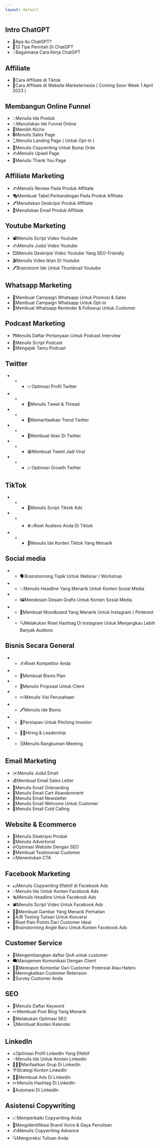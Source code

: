 ```yaml
---
layout: default
---
```


## Intro ChatGPT

- 🤔Apa itu ChatGPT?
- 🤖13 Tipe Perintah Di ChatGPT
- 💡Bagaimana Cara Kerja ChatGPT

## Affiliate
- 🛒Cara Affiliate di Tiktok
- 🚧Cara Affiliate di Website Marketernesia ( Coming Soon Week 1 April 2023 )

## Membangun Online Funnel

- 💡Menulis Ide Produk
- 💥Menuliskan Ide Funnel Online
- 🎯Memilih Niche
- 💲Menulis Sales Page
- 👆Menulis Landing Page ( Untuk Opt-In )
- 🛒Menulis Copywriting Untuk Bump Orde
- ✍️Menulis Upsell Page
- 🙏Menulis Thank You Page

## Affiliate Marketing

- ✍️Menulis Review Pada Produk Affiliate
- 🎭Membuat Tabel Perbandingan Pada Produk Affiliate
- 🖊️Menuliskan Deskripsi Produk Affiliate
- 📩Menuliskan Email Produk Affiliate

## Youtube Marketing

- 📽️Menulis Script Video Youtube
- ✍️Menulis Judul Video Youtube
- 🎞️Menulis Deskripsi Video Youtube Yang SEO-Friendly
- 🎬Menulis Video Iklan Di Youtube
- 🖊️Brainstorm Ide Untuk Thumbnail Youtube

## Whatsapp Marketing

- 📱Membuat Campaign Whatsapp Untuk Promosi & Sales
- 🚀Membuat Campaign Whatsapp Untuk Opt-in
- 🤳Membuat Whatsapp Reminder & Followup Untuk Customer

## Podcast Marketing

- ❓Menulis Daftar Pertanyaan Untuk Podcast Interview
- 🎤Menulis Script Podcast
- 🤝Mengajak Tamu Podcast

## Twitter

- - - 📈Optimasi Profil Twitter
- - - 👋Menulis Tweet & Thread
- - - 📶Memanfaatkan Trend Twitter
- - - 🐤Membuat Iklan Di Twitter
- - - 😁Membuat Tweet Jadi Viral
- - - 📈Optimasi Growth Twitter

## TikTok

- - - 🎦Menulis Script Tiktok Ads
- - - ⛹️‍♂️Riset Audiens Anda Di Tiktok
- - - 🕺Menulis Ide Konten Tiktok Yang Menarik

## Social media

- - 🗣️Brainstorming Topik Untuk Webinar / Workshop
- - 💥Menulis Headline Yang Menarik Untuk Konten Sosial Media
- - 🖼️Mendesain Desain Grafis Untuk Konten Sosial Media
- - 🎨Membuat Moodboard Yang Menarik Untuk Instagram / Pinterest
- - 🔍Melakukan Riset Hashtag Di Instagram Untuk Menjangkau Lebih Banyak Audiens

## Bisnis Secara General

- - ✍️Riset Kompetitor Anda
- - 💼Membuat Bisnis Plan
- - 📝Menulis Proposal Untuk Client
- - ✏️Menulis Visi Perusahaan
- - 🖊️Menulis Ide Bisnis
- - 🏦Persiapan Untuk Pitching Investor
- - 🦹‍♂️Hiring & Leadership
- - 🗒️Menulis Rangkuman Meeting

## Email Marketing

- ✉️Menulis Judul Email
- 💰Membuat Email Sales Letter
- 📨Menulis Email Onboarding
- 🛒Menulis Email Cart Abandonment
- 📩Menulis Email Newsletter
- 📄Menulis Email Welcome Untuk Customer
- 🥶Menulis Email Cold Calling

## Website & Ecommerce

- 📝Menulis Deskripsi Produk
- 📄Menulis Advertorial
- 🌐Optimasi Website Dengan SEO
- 💬Membuat Testimonial Customer
- 🔥Menentukan CTA

## Facebook Marketing

- 💶Menulis Copywriting Efektif di Facebook Ads
- 💡Menulis Ide Untuk Konten Facebook Ads
- 🗞️Menulis Headline Untuk Facebook Ads
- 📽️Menulis Script Video Untuk Facebook Ads
- 🧑‍🎨Membuat Gambar Yang Menarik Perhatian
- 🏁A/B Testing Tulisan Untuk Konversi
- 👨Riset Pain Points Dari Customer Ideal
- 🎨Brainstorming Angle Baru Untuk Konten Facebook Ads

## Customer Service

- 📝Mengembangkan daftar QnA untuk customer
- 🗨️Manajemen Komunikasi Dengan Client
- 🙋‍♂️Merespon Komentar Dari Customer Potensial Atau Haters
- 🚀Meningkatkan Customer Retension
- 📝Survey Customer Anda

## SEO

- 📄Menulis Daftar Keyword
- ✏️Membuat Post Blog Yang Menarik
- 📍Melakukan Optimasi SEO
- 🗓️Membuat Konten Kalender

## LinkedIn

- 🔝Optimasi Profil LinkedIn Yang Efektif
- 💡Menulis Ide Untuk Konten LinkedIn
- 🧑‍🤝‍🧑Manfaatkan Grup Di LinkedIn
- 🪧Strategi Konten LinkedIn
- 👩‍💻Membuat Ads Di LinkedIn
- ✏️Menulis Hashtag Di LinkedIn
- 🤖Automasi Di LinkedIn

## Asistensi Copywriting

- 📈Memperbaiki Copywriting Anda
- 🎤Mengidentifikasi Brand Voice & Gaya Penulisan
- ✍️Menulis Copywriting Advance
- 🔍Mengoreksi Tulisan Anda